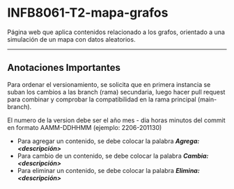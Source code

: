 # INFB8061-T2-mapa-grafos
Página web que aplica contenidos relacionado a los grafos, orientado a una simulación de un mapa con datos aleatorios.

---
## Anotaciones Importantes
Para ordenar el versionamiento, se solicita que en primera instancia se suban los cambios a las branch (rama) secundaria, luego hacer pull request para combinar y comprobar la compatibilidad en la rama principal (main-branch).

El numero de la version debe ser el año mes - dia horas minutos del commit en formato AAMM-DDHHMM (ejemplo: 2206-201130)

* Para agregar un contenido, se debe colocar la palabra ___Agrega: <descripción>___
* Para cambio de un contenido, se debe colocar la palabra ___Cambia: <descripción>___
* Para eliminar un contenido, se debe colocar la palabra ___Elimina: <descripción>___
